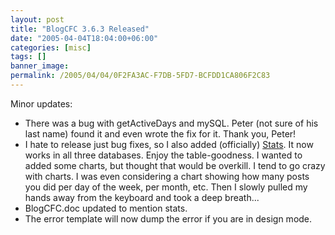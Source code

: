 ```yaml
---
layout: post
title: "BlogCFC 3.6.3 Released"
date: "2005-04-04T18:04:00+06:00"
categories: [misc]
tags: []
banner_image: 
permalink: /2005/04/04/0F2FA3AC-F7DB-5FD7-BCFDD1CA806F2C83
---
```


Minor updates:

<ul>
<li>There was a bug with getActiveDays and mySQL. Peter (not sure of his last name) found it and even wrote the fix for it. Thank you, Peter!
<li>I hate to release just bug fixes, so I also added (officially) <a href="stats.cfm">Stats</a>. It now works in all three databases. Enjoy the table-goodness. I wanted to added some charts, but thought that would be overkill. I tend to go crazy with charts. I was even considering a chart showing how many posts you did per day of the week, per month, etc. Then I slowly pulled my hands away from the keyboard and took a deep breath...
<li>BlogCFC.doc updated to mention stats.
<li>The error template will now dump the error if you are in design mode.
</ul>